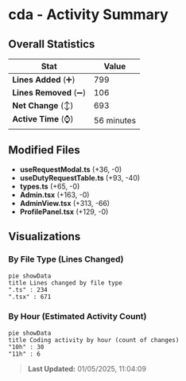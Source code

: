 # cda - Activity Summary 

## Overall Statistics

| Stat                   | Value                                                             |
| ---------------------- | ----------------------------------------------------------------- |
| **Lines Added** (➕)   | 799                                          |
| **Lines Removed** (➖) | 106                                        |
| **Net Change** (↕)    | 693                |
| **Active Time** (⌚)   | 56 minutes |


## Modified Files
- **useRequestModal.ts** (+36, -0)
- **useDutyRequestTable.ts** (+93, -40)
- **types.ts** (+65, -0)
- **Admin.tsx** (+163, -0)
- **AdminView.tsx** (+313, -66)
- **ProfilePanel.tsx** (+129, -0)

## Visualizations

### By File Type (Lines Changed)

```mermaid
pie showData
title Lines changed by file type
".ts" : 234
".tsx" : 671
```

### By Hour (Estimated Activity Count)

```mermaid
pie showData
title Coding activity by hour (count of changes)
"10h" : 30
"11h" : 6
```


> **Last Updated:** 01/05/2025, 11:04:09